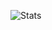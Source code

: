 ![Stats](https://github-readme-stats.vercel.app/api?username=BennyExtreme&show_icons=true&hide_border=false&theme=github_dark&cache_seconds=1800&locale=en&border_radius=5&hide_title=true&hide_rank=true&include_all_commits=false&count_private=false&line_height=25&disable_animations=false&custom_title=Benito%20Alessandrino%27s%20GitHub%20Stats)
